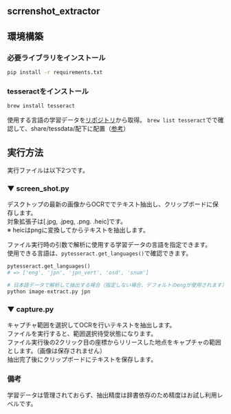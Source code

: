 ## scrrenshot_extractor
## 環境構築
### 必要ライブラリをインストール
```sh
pip install -r requirements.txt
```

### tesseractをインストール
```sh
brew install tesseract
```
使用する言語の学習データを[リポジトリ](https://github.com/tesseract-ocr/tessdata)から取得。
`brew list tesseract`でで確認して、share/tessdata/配下に配置（[参考](https://dev.classmethod.jp/articles/ocr-on-a-mac-device-with-pytesseract/)）

## 実行方法
実行ファイルは以下2つです。
### ▼ screen_shot.py
デスクトップの最新の画像からOCRででテキスト抽出し、クリップボードに保存します。  
対象拡張子は[.jpg, .jpeg, .png. .heic]です。  
※ heicはpngに変換してからテキストを抽出します。  
  
ファイル実行時の引数で解析に使用する学習データの言語を指定できます。  
使用できる言語は、`pytesseract.get_languages()`で確認できます。  
```python
pytesseract.get_languages()
# => ['eng', 'jpn', 'jpn_vert', 'osd', 'snum']

# 日本語データで解析して抽出する場合（指定しない場合、デフォルトのengが使用されます）
python image-extract.py jpn
```
### ▼ capture.py
キャプチャ範囲を選択してOCRを行いテキストを抽出します。  
ファイルを実行すると、範囲選択待受状態になります。  
ファイル実行後の2クリック目の座標からリリースした地点をキャプチャの範囲とします。（画像は保存されません）  
抽出完了後にクリップボードにテキストを保存します。  

### 備考
学習データは管理されておらず、抽出精度は辞書依存のため精度はお試し利用レベルです。
